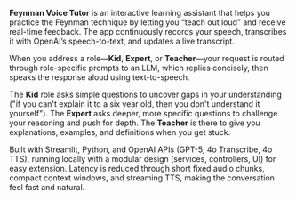 **Feynman Voice Tutor** is an interactive learning assistant that helps you practice the Feynman technique by letting you “teach out loud” and receive real-time feedback. 
The app continuously records your speech, transcribes it with OpenAI’s speech-to-text, and updates a live transcript. 

When you address a role—**Kid**, **Expert**, or **Teacher**—your request is routed through role-specific prompts to an LLM, which replies concisely, then speaks the response aloud using text-to-speech.

The **Kid** role asks simple questions to uncover gaps in your understanding ("if you can't explain it to a six year old, then you don't understand it yourself").
The **Expert** asks deeper, more specific questions to challenge your reasoning and push for depth.
The **Teacher** is there to give you explanations, examples, and definitions when you get stuck.

Built with Streamlit, Python, and OpenAI APIs (GPT-5, 4o Transcribe, 4o TTS), running locally with a modular design (services, controllers, UI) for easy extension. 
Latency is reduced through short fixed audio chunks, compact context windows, and streaming TTS, making the conversation feel fast and natural.
